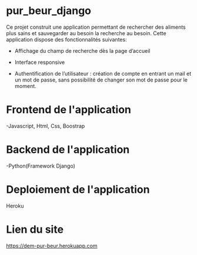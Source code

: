 # pur_beur_django
Ce projet construit une application permettant de rechercher des aliments plus sains et sauvegarder au besoin la recherche au besoin. Cette application dispose des fonctionnalités suivantes:

- Affichage du champ de recherche dès la page d’accueil

- Interface responsive

- Authentification de l’utilisateur : création de compte en entrant un mail et un mot de passe, sans possibilité de changer son mot de passe pour le moment.

# Frontend  de l'application

-Javascript, Html, Css, Boostrap

# Backend de l'application

-Python(Framework Django)

# Deploiement de l'application
Heroku

# Lien du site
https://dem-pur-beur.herokuapp.com
